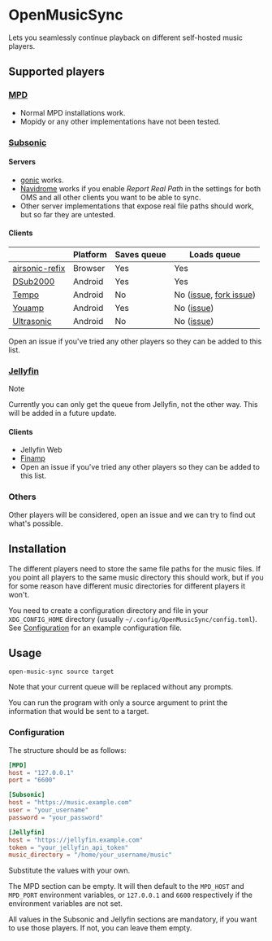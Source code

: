 # OpenMusicSync

Lets you seamlessly continue playback on different self-hosted music players.

## Supported players

### [MPD](https://www.musicpd.org/)

- Normal MPD installations work.
- Mopidy or any other implementations have not been tested.

### [Subsonic](https://www.subsonic.org/)

#### Servers

- [gonic](https://github.com/sentriz/gonic) works.
- [Navidrome](https://www.navidrome.org/) works if you enable *Report Real
Path* in the settings for both OMS and all other clients you want to be able
to sync.
- Other server implementations that expose real file paths should work, but so
far they are untested.

#### Clients

|                                                              | Platform | Saves queue | Loads queue                                                                                                                  |
|--------------------------------------------------------------|----------|-------------|------------------------------------------------------------------------------------------------------------------------------|
| [airsonic-refix](https://github.com/tamland/airsonic-refix)  | Browser  | Yes         | Yes                                                                                                                          |
| [DSub2000](https://github.com/paroj/DSub2000)                | Android  | Yes         | Yes                                                                                                                          |
| [Tempo](https://github.com/CappielloAntonio/tempo)           | Android  | No          | No ([issue](https://github.com/CappielloAntonio/tempo/issues/336), [fork issue](https://github.com/eddyizm/tempo/issues/47)) |
| [Youamp](https://github.com/siper/Youamp)                    | Android  | Yes         | No ([issue](https://github.com/siper/Youamp/issues/316))                                                                     |
| [Ultrasonic](https://gitlab.com/ultrasonic/ultrasonic)       | Android  | No          | No ([issue](https://gitlab.com/ultrasonic/ultrasonic/-/issues/1267))                                                         |

 Open an issue if you've tried any other players so they can be added to this 
 list.

### [Jellyfin](https://jellyfin.org/)

> [!NOTE]  
> Currently you can only get the queue from Jellyfin, not the other way. This
> will be added in a future update.

#### Clients

- Jellyfin Web
- [Finamp](https://github.com/jmshrv/finamp)
- Open an issue if you've tried any other players so they can be added to this
  list.

### Others

Other players will be considered, open an issue and we can try to find out
what's possible.

## Installation

The different players need to store the same file paths for the music files.
If you point all players to the same music directory this should work, but if
you for some reason have different music directories for different players it
won't.

You need to create a configuration directory and file in your `XDG_CONFIG_HOME`
directory (usually `~/.config/OpenMusicSync/config.toml`). See
[Configuration](#-configuration) for an example configuration file.

## Usage

`open-music-sync source target`

Note that your current queue will be replaced without any prompts.

You can run the program with only a source argument to print the information
that would be sent to a target.

### Configuration

The structure should be as follows:
```toml
[MPD]
host = "127.0.0.1"
port = "6600"

[Subsonic]
host = "https://music.example.com"
user = "your_username"
password = "your_password"

[Jellyfin]
host = "https://jellyfin.example.com"
token = "your_jellyfin_api_token"
music_directory = "/home/your_username/music"
```

Substitute the values with your own.

The MPD section can be empty. It will then default to the `MPD_HOST` and
`MPD_PORT` environment variables, or `127.0.0.1` and `6600` respectively if the
environment variables are not set.

All values in the Subsonic and Jellyfin sections are mandatory, if you want to
use those players. If not, you can leave them empty.
